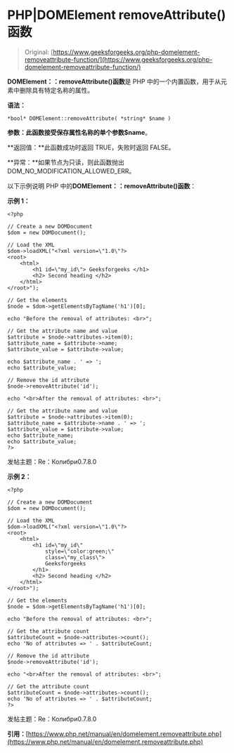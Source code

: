 # PHP|DOMElement removeAttribute()函数

> Original: [https://www.geeksforgeeks.org/php-domelement-removeattribute-function/](https://www.geeksforgeeks.org/php-domelement-removeattribute-function/)

**DOMElement：：removeAttribute()函数**是 PHP 中的一个内置函数，用于从元素中删除具有特定名称的属性。

**语法：**

```
*bool* DOMElement::removeAttribute( *string* $name )
```

**参数：**此函数接受保存属性名称的单个参数**$name**。

**返回值：**此函数成功时返回 TRUE，失败时返回 FALSE。

**异常：**如果节点为只读，则此函数抛出 DOM_NO_MODIFICATION_ALLOWED_ERR。

以下示例说明 PHP 中的**DOMElement：：removeAttribute()函数**：

**示例 1：**

```
<?php

// Create a new DOMDocument
$dom = new DOMDocument();

// Load the XML
$dom->loadXML("<?xml version=\"1.0\"?>
<root>
    <html>
        <h1 id=\"my_id\"> Geeksforgeeks </h1>
        <h2> Second heading </h2>
    </html>
</root>");

// Get the elements
$node = $dom->getElementsByTagName('h1')[0];

echo "Before the removal of attributes: <br>";

// Get the attribute name and value
$attribute = $node->attributes->item(0);
$attribute_name = $attribute->name;
$attribute_value = $attribute->value;

echo $attribute_name . ' => ';
echo $attribute_value;

// Remove the id attribute
$node->removeAttribute('id');

echo "<br>After the removal of attributes: <br>";

// Get the attribute name and value
$attribute = $node->attributes->item(0);
$attribute_name = $attribute->name . ' => ';
$attribute_value = $attribute->value;
echo $attribute_name;
echo $attribute_value;
?>
```

发帖主题：Re：Колибри0.7.8.0

**示例 2：**

```
<?php

// Create a new DOMDocument
$dom = new DOMDocument();

// Load the XML
$dom->loadXML("<?xml version=\"1.0\"?>
<root>
    <html>
        <h1 id=\"my_id\" 
            style=\"color:green;\" 
            class=\"my_class\"> 
            Geeksforgeeks 
        </h1>
        <h2> Second heading </h2>
    </html>
</root>");

// Get the elements
$node = $dom->getElementsByTagName('h1')[0];

echo "Before the removal of attributes: <br>";

// Get the attribute count
$attributeCount = $node->attributes->count();
echo 'No of attributes => ' . $attributeCount;

// Remove the id attribute
$node->removeAttribute('id');

echo "<br>After the removal of attributes: <br>";

// Get the attribute count
$attributeCount = $node->attributes->count();
echo 'No of attributes => ' . $attributeCount;
?>
```

发帖主题：Re：Колибри0.7.8.0

**引用：**[https://www.php.net/manual/en/domelement.removeattribute.php](https://www.php.net/manual/en/domelement.removeattribute.php)